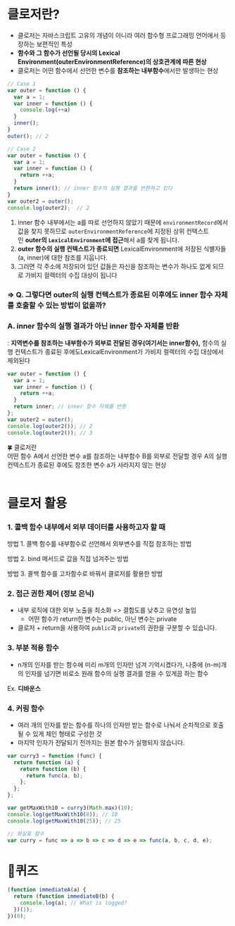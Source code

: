 # 클로저란?

- 클로저는 자바스크립트 고유의 개념이 아니라 여러 함수형 프로그래밍 언어에서 등장하는 보편적인 특성
- **함수와 그 함수가 선언될 당시의 Lexical Environment(outerEnvironmentReference)의 상호관계에 따른 현상**
- 클로저는 어떤 함수에서 선언한 변수를 **참조하는 내부함수**에서만 발생하는 현상

```jsx
// Case 1
var outer = function () {
  var a = 1;
  var inner = function () {
    console.log(++a)
  }
  inner();
}
outer(); // 2

// Case 2
var outer = function () {
  var a = 1;
  var inner = function () {
    return ++a;
  }
  return inner(); // inner 함수의 실행 결과를 반환하고 있다
}
var outer2 = outer();
console.log(outer2);  // 2
```

1. inner 함수 내부에서는 a를 따로 선언하지 않았기 때문에 `environmentRecord`에서 값을 찾지 못하므로 `outerEnvironmentReference`에 지정된 상위 컨텍스트인 **outer의 `LexicalEnvironment`에 접근**해서 a를 찾게 됩니다.
2. **outer 함수의 실행 컨텍스트가 종료되면** LexicalEnvironment에 저장된 식별자들(a, inner)에 대한 참조를 지웁니다.
3. 그러면 각 주소에 저장되어 있던 값들은 자신을 참조하는 변수가 하나도 없게 되므로 가비지 컬렉터의 수집 대상이 됩니다

### ⇒ Q. 그렇다면 outer의 실행 컨텍스트가 종료된 이후에도 inner 함수 자체를 호출할 수 있는 방법이 없을까?

### A. inner 함수의 실행 결과가 아닌 inner 함수 자체를 반환

: **지역변수를 참조하는 내부함수가 외부로 전달된 경우(여기서는 inner함수),** 함수의 실행 컨텍스트가 종료된 후에도LexicalEnvironment가 가비지 컬렉터의 수집 대상에서 제외된다

```jsx
var outer = function () {
  var a = 1;
  var inner = function () {
    return ++a;
  }
  return inner; // inner 함수 자체를 반환
};
var outer2 = outer();
console.log(outer2()); // 2
console.log(outer2()); // 3
```

<aside>
🍀 클로저란 <br>
어떤 함수 A에서 선언한 변수 a를 참조하는 내부함수 B를 외부로 전달할 경우 
A의 실행 컨텍스트가 종료된 후에도 참조한 변수 a가 사라지지 않는 현상
</aside><br>

# 클로저 활용

### 1. 콜백 함수 내부에서 외부 데이터를 사용하고자 할 때

방법 1. 콜백 함수를 내부함수로 선언해서 외부변수를 직접 참조하는 방법

방법 2. bind 메서드로 값을 직접 넘겨주는 방법

방법 3. 콜백 함수를 고차함수로 바꿔서 클로저를 활용한 방법



### 2. 접근 권한 제어 (정보 은닉)

- 내부 로직에 대한 외부 노출을 최소화 => 결합도를 낮추고 유연성 높임
    - 어떤 함수가 return한 변수는 public, 아닌 변수는 private
- 클로저 + return을 사용하여 `public`과 `private`의 권한을 구분할 수 있습니다.

### 3. 부분 적용 함수

- n개의 인자를 받는 함수에 미리 m개의 인자만 넘겨 기억시켰다가, 나중에 (n-m)개의 인자를 넘기면 비로소 원래 함수의 실행 결과를 얻을 수 있게끔 하는 함수

Ex. **디바운스**
<br>

### 4. 커링 함수

- 여러 개의 인자를 받는 함수를 하나의 인자만 받는 함수로 나눠서 순차적으로 호출될 수 있게 체인 형태로 구성한 것
- 마지막 인자가 전달되기 전까지는 원본 함수가 실행되지 않습니다.

```jsx
var curry3 = function (func) {
  return function (a) {
    return function (b) {
      return func(a, b);
    };
  };
};

var getMaxWith10 = curry3(Math.max)(10);
console.log(getMaxWith10(8)); // 10
console.log(getMaxWith10(25)); // 25

// 화살표 함수
var curry = func => a => b => c => d => e => func(a, b, c, d, e);
```

# 🎁퀴즈

```jsx
(function immediateA(a) {
  return (function immediateB(b) {
    console.log(a); // What is logged?
  })(1);
})(0);
```